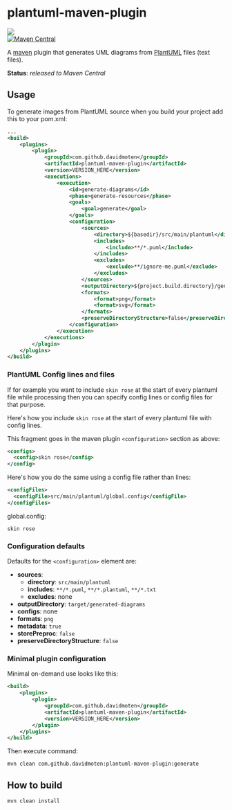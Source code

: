# plantuml-maven-plugin 
<a href="https://github.com/davidmoten/plantuml-maven-plugin/actions/workflows/ci.yml"><img src="https://github.com/davidmoten/plantuml-maven-plugin/actions/workflows/ci.yml/badge.svg"/></a><br/>
[![Maven Central](https://maven-badges.herokuapp.com/maven-central/com.github.davidmoten/plantuml-maven-plugin/badge.svg?style=flat)](https://maven-badges.herokuapp.com/maven-central/com.github.davidmoten/plantuml-maven-plugin)<br/>

A [maven](http://maven.apache.org/) plugin that generates UML diagrams from [PlantUML](http://plantuml.sourceforge.net/) files (text files).

**Status**: *released to Maven Central*

## Usage
To generate images from PlantUML source when you build your project add this to your pom.xml:

```xml
...
<build>
    <plugins>
        <plugin>
            <groupId>com.github.davidmoten</groupId>
            <artifactId>plantuml-maven-plugin</artifactId>
            <version>VERSION_HERE</version>
            <executions>
                <execution>
                    <id>generate-diagrams</id>
                    <phase>generate-resources</phase>
                    <goals>
                        <goal>generate</goal>
                    </goals>
                    <configuration>
                        <sources>
                            <directory>${basedir}/src/main/plantuml</directory>
                            <includes>
                                <include>**/*.puml</include>
                            </includes>
                            <excludes>
                                <exclude>**/ignore-me.puml</exclude>
                            </excludes>
                        </sources>
                        <outputDirectory>${project.build.directory}/generated-diagrams</outputDirectory>
                        <formats>
                            <format>png</format>
                            <format>svg</format>
                        </formats>
                        <preserveDirectoryStructure>false</preserveDirectoryStructure>
                    </configuration>
                </execution>
            </executions>
        </plugin>
    </plugins>
</build>
```
### PlantUML Config lines and files

If for example you want to include `skin rose` at the start of every plantuml file while processing then you can specify 
config lines or config files for that purpose.

Here's how you include `skin rose` at the start of every plantuml file with config lines.

This fragment goes in the maven plugin `<configuration>` section as above:
```xml
<configs>
  <config>skin rose</config>
</config>
```

Here's how you do the same using a config file rather than lines:
```xml
<configFiles>
  <configFile>src/main/plantuml/global.config</configFile>
</configFiles>
```

global.config:
```
skin rose
```

### Configuration defaults

Defaults for the `<configuration>` element are:

* **sources**: 
  * **directory**: `src/main/plantuml`
  * **includes**: `**/*.puml`, `**/*.plantuml`, `**/*.txt`
  * **excludes**: none
* **outputDirectory**: `target/generated-diagrams`
* **configs**: none
* **formats**: `png`
* **metadata**: `true`
* **storePreproc**: `false`
* **preserveDirectoryStructure**: `false`

### Minimal plugin configuration

Minimal on-demand use looks like this:

```xml
<build>
    <plugins>
        <plugin>
            <groupId>com.github.davidmoten</groupId>
            <artifactId>plantuml-maven-plugin</artifactId>
            <version>VERSION_HERE</version>
        </plugin>
    </plugins>
</build>
```
Then execute command:

```
mvn clean com.github.davidmoten:plantuml-maven-plugin:generate
```

## How to build
```bash
mvn clean install
```




